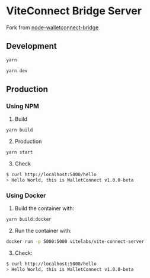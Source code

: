 # ViteConnect Bridge Server

Fork from [node-walletconnect-bridge](https://github.com/WalletConnect/node-walletconnect-bridge)

## Development

```bash
yarn

yarn dev
```

## Production

### Using NPM

1. Build

```bash
yarn build
```

2. Production

```bash
yarn start
```

3. Check

```bash
$ curl http://localhost:5000/hello
> Hello World, this is WalletConnect v1.0.0-beta
```

### Using Docker

1. Build the container with:

```bash
yarn build:docker
```

2. Run the container with:

```bash
docker run -p 5000:5000 vitelabs/vite-connect-server
```

3. Check:

```bash
$ curl http://localhost:5000/hello
> Hello World, this is WalletConnect v1.0.0-beta
```
